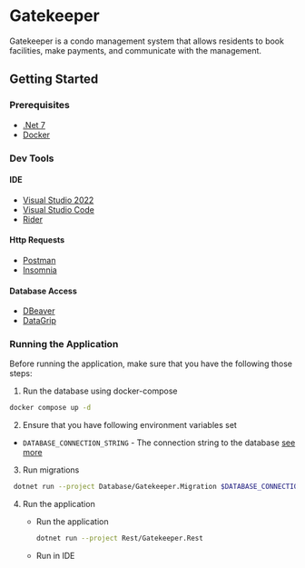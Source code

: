 # Gatekeeper

Gatekeeper is a condo management system that allows residents to book facilities, make payments, and communicate with the management.

## Getting Started

### Prerequisites
* [.Net 7](https://dotnet.microsoft.com/download/dotnet/7.0)
* [Docker](https://www.docker.com/products/docker-desktop)

### Dev Tools

#### IDE
* [Visual Studio 2022](https://visualstudio.microsoft.com/downloads/)
* [Visual Studio Code](https://code.visualstudio.com/download)
* [Rider](https://www.jetbrains.com/rider/download)


#### Http Requests
* [Postman](https://www.postman.com/downloads/)
* [Insomnia](https://insomnia.rest/download)

#### Database Access
* [DBeaver](https://dbeaver.io/download/)
* [DataGrip](https://www.jetbrains.com/datagrip/download/)

### Running the Application
Before running the application, make sure that you have the following those steps:

1. Run the database using docker-compose
```bash
docker compose up -d
```

2. Ensure that you have following environment variables set
* `DATABASE_CONNECTION_STRING` - The connection string to the database [see more](https://www.npgsql.org/doc/connection-string-parameters.html)

3. Run migrations
```bash
 dotnet run --project Database/Gatekeeper.Migration $DATABASE_CONNECTION_STRING <optinally you can use an absolute path for migrations folder>
```
4. Run the application
    
   * Run the application
      ```bash
      dotnet run --project Rest/Gatekeeper.Rest
      ```

   * Run in IDE